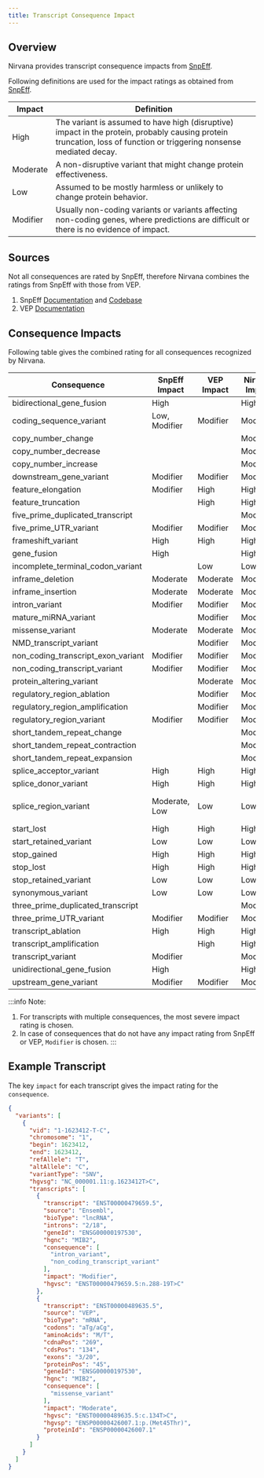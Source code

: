 ```yaml
---
title: Transcript Consequence Impact
---
```


## Overview

Nirvana provides transcript consequence impacts from [SnpEff](https://pcingola.github.io/SnpEff).

Following definitions are used for the impact ratings as obtained from [SnpEff](https://github.com/pcingola/SnpEff/blob/master/src/docs/se_inputoutput.md#impact-prediction).

| Impact   | Definition                                                                                                                                                           |
|----------|----------------------------------------------------------------------------------------------------------------------------------------------------------------------|
| High     | The variant is assumed to have high (disruptive) impact in the protein, probably causing protein truncation, loss of function or triggering nonsense mediated decay. |
| Moderate | A non-disruptive variant that might change protein effectiveness.                                                                                                    |
| Low      | Assumed to be mostly harmless or unlikely to change protein behavior.                                                                                                |
| Modifier | Usually non-coding variants or variants affecting non-coding genes, where predictions are difficult or there is no evidence of impact.                               |

## Sources
Not all consequences are rated by SnpEff, therefore Nirvana combines the ratings from SnpEff with those from VEP.
1. SnpEff [Documentation](https://pcingola.github.io/SnpEff/se_inputoutput/) and [Codebase](https://github.com/pcingola/SnpEff/blob/001b947893b616e3af082e6c565e253eef59db98/src/main/java/org/snpeff/snpEffect/EffectType.java#L54)
2. VEP [Documentation](https://useast.ensembl.org/info/genome/variation/prediction/predicted_data.html)

## Consequence Impacts
Following table gives the combined rating for all consequences recognized by Nirvana.


| Consequence                        | SnpEff Impact | VEP Impact | Nirvana Impact | Comment                               | 
|------------------------------------|---------------|------------|----------------|---------------------------------------|
| bidirectional_gene_fusion          | High          |            | High           | SnpEff                                |
| coding_sequence_variant            | Low, Modifier | Modifier   | Modifier       | Based on CDS                          |
| copy_number_change                 |               |            | Modifier       |                                       |
| copy_number_decrease               |               |            | Modifier       |                                       |
| copy_number_increase               |               |            | Modifier       |                                       |
| downstream_gene_variant            | Modifier      | Modifier   | Modifier       | SnpEff + VEP                          |
| feature_elongation                 | Modifier      | High       | High           | VEP                                   |
| feature_truncation                 |               | High       | High           | VEP                                   |
| five_prime_duplicated_transcript   |               |            | Modifier       |                                       |
| five_prime_UTR_variant             | Modifier      | Modifier   | Modifier       | SnpEff + VEP                          |
| frameshift_variant                 | High          | High       | High           | SnpEff + VEP                          |
| gene_fusion                        | High          |            | High           | SnpEff                                |
| incomplete_terminal_codon_variant  |               | Low        | Low            | VEP                                   |
| inframe_deletion                   | Moderate      | Moderate   | Moderate       | SnpEff + VEP                          |
| inframe_insertion                  | Moderate      | Moderate   | Moderate       | SnpEff + VEP                          |
| intron_variant                     | Modifier      | Modifier   | Modifier       | SnpEff + VEP                          |
| mature_miRNA_variant               |               | Modifier   | Modifier       | VEP                                   |
| missense_variant                   | Moderate      | Moderate   | Moderate       | SnpEff + VEP                          |
| NMD_transcript_variant             |               | Modifier   | Modifier       | VEP                                   |
| non_coding_transcript_exon_variant | Modifier      | Modifier   | Modifier       | SnpEff + VEP                          |
| non_coding_transcript_variant      | Modifier      | Modifier   | Modifier       | SnpEff + VEP                          |
| protein_altering_variant           |               | Moderate   | Moderate       | VEP                                   |
| regulatory_region_ablation         |               | Modifier   | Modifier       | VEP                                   |
| regulatory_region_amplification    |               | Modifier   | Modifier       | VEP                                   |
| regulatory_region_variant          | Modifier      | Modifier   | Modifier       | SnpEff + VEP                          |
| short_tandem_repeat_change         |               |            | Modifier       |                                       |
| short_tandem_repeat_contraction    |               |            | Modifier       |                                       |
| short_tandem_repeat_expansion      |               |            | Modifier       |                                       |
| splice_acceptor_variant            | High          | High       | High           | SnpEff + VEP                          |
| splice_donor_variant               | High          | High       | High           | SnpEff + VEP                          |
| splice_region_variant              | Moderate, Low | Low        | Low            | Based on SPLICE_SITE_REGION in snpeff |
| start_lost                         | High          | High       | High           | SnpEff + VEP                          |
| start_retained_variant             | Low           | Low        | Low            | SnpEff + VEP                          |
| stop_gained                        | High          | High       | High           | SnpEff + VEP                          |
| stop_lost                          | High          | High       | High           | SnpEff + VEP                          |
| stop_retained_variant              | Low           | Low        | Low            | SnpEff + VEP                          |
| synonymous_variant                 | Low           | Low        | Low            | SnpEff + VEP                          |
| three_prime_duplicated_transcript  |               |            | Modifier       |                                       |
| three_prime_UTR_variant            | Modifier      | Modifier   | Modifier       | SnpEff + VEP                          |
| transcript_ablation                | High          | High       | High           | SnpEff + VEP                          |
| transcript_amplification           |               | High       | High           | VEP                                   |
| transcript_variant                 | Modifier      |            | Modifier       | SnpEff                                |
| unidirectional_gene_fusion         | High          |            | High           | SnpEff                                |
| upstream_gene_variant              | Modifier      | Modifier   | Modifier       | SnpEff + VEP                          |


:::info Note: 
1. For transcripts with multiple consequences, the most severe impact rating is chosen.
2. In case of consequences that do not have any impact rating from SnpEff or VEP, `Modifier` is chosen.
:::

## Example Transcript
The key `impact` for each transcript gives the impact rating for the `consequence`.

```json {20-24}
{
  "variants": [
    {
      "vid": "1-1623412-T-C",
      "chromosome": "1",
      "begin": 1623412,
      "end": 1623412,
      "refAllele": "T",
      "altAllele": "C",
      "variantType": "SNV",
      "hgvsg": "NC_000001.11:g.1623412T>C",
      "transcripts": [
        {
          "transcript": "ENST00000479659.5",
          "source": "Ensembl",
          "bioType": "lncRNA",
          "introns": "2/18",
          "geneId": "ENSG00000197530",
          "hgnc": "MIB2",
          "consequence": [
            "intron_variant",
            "non_coding_transcript_variant"
          ],
          "impact": "Modifier",
          "hgvsc": "ENST00000479659.5:n.288-19T>C"
        },
        {
          "transcript": "ENST00000489635.5",
          "source": "VEP",
          "bioType": "mRNA",
          "codons": "aTg/aCg",
          "aminoAcids": "M/T",
          "cdnaPos": "269",
          "cdsPos": "134",
          "exons": "3/20",
          "proteinPos": "45",
          "geneId": "ENSG00000197530",
          "hgnc": "MIB2",
          "consequence": [
            "missense_variant"
          ],
          "impact": "Moderate",
          "hgvsc": "ENST00000489635.5:c.134T>C",
          "hgvsp": "ENSP00000426007.1:p.(Met45Thr)",
          "proteinId": "ENSP00000426007.1"
        }
      ]
    }
  ]
}
```